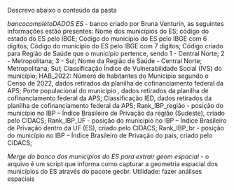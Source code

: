 Descrevo abaixo o conteúdo da pasta

*bancocompletoDADOS ES* - banco criado por Bruna Venturin, as seguintes informações estão presentes:
Nome dos municípios do ES;
código do estado do ES pelo IBGE;
Código do município do ES pelo IBGE com 6 digítos;
Código do município do ES pelo IBGE com 7 digítos;
Código criado para Região de Saúde que o município pertence, sendo 1 - Central Norte; 2 - Metropolitana; 3 - Sul;
Nome da Região de Saúde - Central Norte; Metropolitana; Sul;
Classificação Índice de Vulnerabilidade Social (IVS) do município;
HAB_2022: Número de habitantes do Município segundo o Censo de 2022, dados retirados da planilha de cofinanciamento federal da APS;
Porte populacional do município , dados retirados da planilha de cofinanciamento federal da APS;
Classificação IED, dados retirados da planilha de cofinanciamento federal da APS;
Rank_IBP_região - posição do município no IBP – Índice Brasileiro de Privação da região (Sudeste), criado pelo CIDACS;
Rank_IBP_UF - posição do município no IBP – Índice Brasileiro de Privação dentro da UF (ES), criado pelo CIDACS;
Rank_IBP_br - posição do município no IBP – Índice Brasileiro de Privação do país, criado pelo CIDACS;

*Merge do banco dos municípios do ES para extrair geom espacial* - o arquivo é um script que informa como capturar a geometria espacial dos municípios do ES através do pacote geobr. Utilidade: fazer análises espaciais
